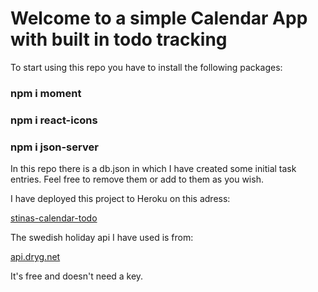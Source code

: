 # Welcome to a simple Calendar App with built in todo tracking

To start using this repo you have to install the following packages:

### npm i moment
### npm i react-icons
### npm i json-server

In this repo there is a db.json in which I have created some initial task entries. Feel free to remove them or add to them as you wish.

I have deployed this project to Heroku on this adress:

[stinas-calendar-todo](https://stinas-calendar-todo.herokuapp.com)

The swedish holiday api I have used is from:

[api.dryg.net](https://api.dryg.net/)

It's free and doesn't need a key.
